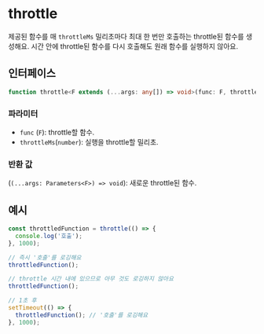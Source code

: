 # throttle

제공된 함수를 매 `throttleMs` 밀리초마다 최대 한 번만 호출하는 throttle된 함수를 생성해요. 시간 안에 throttle된 함수를 다시 호출해도 원래 함수를 실행하지 않아요.

## 인터페이스

```typescript
function throttle<F extends (...args: any[]) => void>(func: F, throttleMs: number): (...args: Parameters<F>) => void;
```

### 파라미터

- `func` (`F`): throttle할 함수.
- `throttleMs`(`number`): 실행을 throttle할 밀리초.

### 반환 값

(`(...args: Parameters<F>) => void`): 새로운 throttle된 함수.

## 예시

```typescript
const throttledFunction = throttle(() => {
  console.log('호출');
}, 1000);

// 즉시 '호출'를 로깅해요
throttledFunction();

// throttle 시간 내에 있으므로 아무 것도 로깅하지 않아요
throttledFunction();

// 1초 후
setTimeout(() => {
  throttledFunction(); // '호출'를 로깅해요
}, 1000);
```
